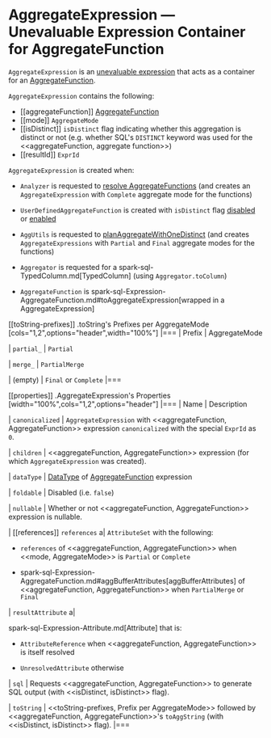 # AggregateExpression &mdash; Unevaluable Expression Container for AggregateFunction

`AggregateExpression` is an [unevaluable expression](Unevaluable.md) that acts as a container for an [AggregateFunction](#aggregateFunction).

`AggregateExpression` contains the following:

* [[aggregateFunction]] [AggregateFunction](AggregateFunction.md)
* [[mode]] `AggregateMode`
* [[isDistinct]] `isDistinct` flag indicating whether this aggregation is distinct or not (e.g. whether SQL's `DISTINCT` keyword was used for the <<aggregateFunction, aggregate function>>)
* [[resultId]] `ExprId`

`AggregateExpression` is created when:

* `Analyzer` is requested to [resolve AggregateFunctions](../Analyzer.md#ResolveFunctions) (and creates an `AggregateExpression` with `Complete` aggregate mode for the functions)

* `UserDefinedAggregateFunction` is created with `isDistinct` flag [disabled](../UserDefinedAggregateFunction.md#apply) or [enabled](../UserDefinedAggregateFunction.md#distinct)

* `AggUtils` is requested to [planAggregateWithOneDistinct](../AggUtils.md#planAggregateWithOneDistinct) (and creates `AggregateExpressions` with `Partial` and `Final` aggregate modes for the functions)

* `Aggregator` is requested for a spark-sql-TypedColumn.md[TypedColumn] (using `Aggregator.toColumn`)

* `AggregateFunction` is spark-sql-Expression-AggregateFunction.md#toAggregateExpression[wrapped in a AggregateExpression]

[[toString-prefixes]]
.toString's Prefixes per AggregateMode
[cols="1,2",options="header",width="100%"]
|===
| Prefix
| AggregateMode

| `partial_`
| `Partial`

| `merge_`
| `PartialMerge`

| (empty)
| `Final` or `Complete`
|===

[[properties]]
.AggregateExpression's Properties
[width="100%",cols="1,2",options="header"]
|===
| Name
| Description

| `canonicalized`
| `AggregateExpression` with <<aggregateFunction, AggregateFunction>> expression `canonicalized` with the special `ExprId` as `0`.

| `children`
| <<aggregateFunction, AggregateFunction>> expression (for which `AggregateExpression` was created).

| `dataType`
| [DataType](../DataType.md) of [AggregateFunction](#aggregateFunction) expression

| `foldable`
| Disabled (i.e. `false`)

| `nullable`
| Whether or not <<aggregateFunction, AggregateFunction>> expression is nullable.

| [[references]] `references`
a| `AttributeSet` with the following:

* `references` of <<aggregateFunction, AggregateFunction>> when <<mode, AggregateMode>> is `Partial` or `Complete`

* spark-sql-Expression-AggregateFunction.md#aggBufferAttributes[aggBufferAttributes] of <<aggregateFunction, AggregateFunction>> when `PartialMerge` or `Final`

| `resultAttribute`
a|

spark-sql-Expression-Attribute.md[Attribute] that is:

* `AttributeReference` when <<aggregateFunction, AggregateFunction>> is itself resolved

* `UnresolvedAttribute` otherwise

| `sql`
| Requests <<aggregateFunction, AggregateFunction>> to generate SQL output (with <<isDistinct, isDistinct>> flag).

| `toString`
| <<toString-prefixes, Prefix per AggregateMode>> followed by <<aggregateFunction, AggregateFunction>>'s `toAggString` (with <<isDistinct, isDistinct>> flag).
|===
